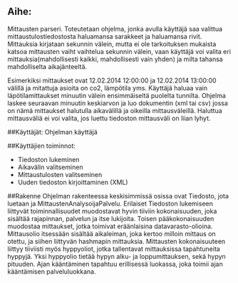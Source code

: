 ## Aihe:
Mittausten parseri. Toteutetaan ohjelma, jonka avulla käyttäjä saa valittua mittaustulostiedostosta haluamansa 
sarakkeet ja haluamansa rivit. Mittauksia kirjataan sekunnin välein, mutta ei ole tarkoituksen mukaista katsoa mittausten vaiht
vaihtelua sekunnin välein, vaan käyttäjä voi valita eri mittauksia(mahdollisesti kaikki, mahdollisesti vain yhden) ja 
milta tahansa mahdolliselta aikajänteeltä.

Esimerkiksi mittaukset ovat 12.02.2014 12:00:00 ja 12.02.2014 13:00:00 välillä
ja mitattuja asioita on co2, lämpötila yms. Käyttäjä haluaa vain läpötilamittaukset minuutin välein ensimmäiseltä 
puolelta tunnilta. Ohjelma laskee seuraavan minuutin keskiarvon ja luo dokumentin (xml tai csv) jossa on nämä mittaukset
halutulla aikavälillä ja oikeilla mittausväleillä. Haluttua mittausväliä ei voi valita, jos luettu tiedoston mittausväli 
on liian lyhyt.

##Käyttäjät:
Ohjelman käyttäjä 

##Käyttäjien toiminnot:
* Tiedoston lukeminen
* Aikavälin valitseminen
* Mittaustulosten valitseminen
* Uuden tiedoston kirjoittaminen (XML)


##Rakenne
Ohjelman rakenteessa keskisimmissä osissa ovat Tiedosto, jota luetaan ja MittaustenAnalysoijaPalvelu. Erilaiset Tiedoston lukemiseen liittyvät toiminnallisuudet muodostavat hyvin tiiviin kokonaisuuden, joka sisältää rajapinnan, palvelun ja itse lukijoita.
	 Toisen pääkokonaisuuden muodostaa mittaukset, jotka toimivat eräänlaisina datavarasto-olioina. Mittausolio itsessään sisältää aikaleiman, joka kertoo milloin mittaus on otettu, ja siihen liittyvän hashmapin mittauksia. Mittausten kokonaisuuteen liittyy tiiviisti myös hyppyoliot, jotka tallentavat mittauksissa tapahtuneita hyppyjä. Yksi hyppyolio tietää hypyn alku- ja loppumittauksen, sekä hypyn pituuden.
	 Ajan kääntäminen tapahtuu erillisessä luokassa, joka toimii ajan kääntämisen palveluluokkana.

